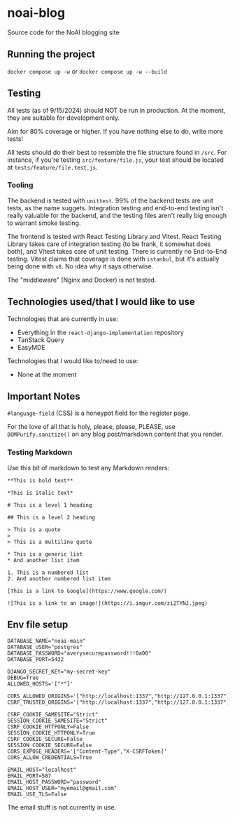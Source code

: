 # noai-blog

Source code for the NoAI blogging site

## Running the project

`docker compose up -w` or `docker compose up -w --build`

## Testing

All tests (as of 9/15/2024) should NOT be run in production. At the moment, they are suitable for development only.

Aim for 80% coverage or higher. If you have nothing else to do, write more tests!

All tests should do their best to resemble the file structure found in `/src`. For instance, if you're testing `src/feature/file.js`, your test should be located at `tests/feature/file.test.js`.

### Tooling

The backend is tested with `unittest`. 99% of the backend tests are unit tests, as the name suggets. Integration testing and end-to-end testing isn't really valuable for the backend, and the testing files aren't really big enough to warrant smoke testing.

The frontend is tested with React Testing Library and Vitest. React Testing Library takes care of integration testing (to be frank, it somewhat does both), and Vitest takes care of unit testing. There is currently no End-to-End testing. Vitest claims that coverage is done with `istanbul`, but it's actually being done with `v8`. No idea why it says otherwise.

The "middleware" (Nginx and Docker) is not tested.

## Technologies used/that I would like to use

Technologies that are currently in use:

- Everything in the `react-django-implementation` repository
- TanStack Query
- EasyMDE

Technologies that I would like to/need to use:

- None at the moment

## Important Notes

`#language-field` (CSS) is a honeypot field for the register page.

For the love of all that is holy, please, please, PLEASE, use `DOMPurify.sanitize()` on any blog post/markdown content that you render.

### Testing Markdown

Use this bit of markdown to test any Markdown renders:

```
**This is bold text**

*This is italic text*

# This is a level 1 heading

## This is a level 2 heading

> This is a quote
>
> This is a multiline quote

* This is a generic list
* And another list item

1. This is a numbered list
2. And another numbered list item

[This is a link to Google](https://www.google.com/)

![This is a link to an image!](https://i.imgur.com/zi2TYNJ.jpeg)
```

## Env file setup

```
DATABASE_NAME="noai-main"
DATABASE_USER="postgres"
DATABASE_PASSWORD="averysecurepassword!!!0a00"
DATABASE_PORT=5432

DJANGO_SECRET_KEY="my-secret-key"
DEBUG=True
ALLOWED_HOSTS='["*"]'

CORS_ALLOWED_ORIGINS='["http://localhost:1337","http://127.0.0.1:1337"]'
CSRF_TRUSTED_ORIGINS='["http://localhost:1337","http://127.0.0.1:1337"]'

CSRF_COOKIE_SAMESITE="Strict"
SESSION_COOKIE_SAMESITE="Strict"
CSRF_COOKIE_HTTPONLY=False
SESSION_COOKIE_HTTPONLY=True
CSRF_COOKIE_SECURE=False
SESSION_COOKIE_SECURE=False
CORS_EXPOSE_HEADERS='["Content-Type","X-CSRFToken]'
CORS_ALLOW_CREDENTIALS=True

EMAIL_HOST="localhost"
EMAIL_PORT=587
EMAIL_HOST_PASSWORD="password"
EMAIL_HOST_USER="myemail@gmail.com"
EMAIL_USE_TLS=False
```

The email stuff is not currently in use.
